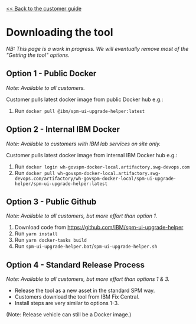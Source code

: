 [<< Back to the customer guide](customer_guide.md)

# Downloading the tool

_NB: This page is a work in progress. We will eventually remove most of the "Getting the tool" options._

## Option 1 - Public Docker

_Note: Available to all customers._

Customer pulls latest docker image from public Docker hub e.g.:

1. Run `docker pull @ibm/spm-ui-upgrade-helper:latest`

## Option 2 - Internal IBM Docker

_Note: Available to customers with IBM lab services on site only._

Customer pulls latest docker image from internal IBM Docker hub e.g.:

1. Run `docker login wh-govspm-docker-local.artifactory.swg-devops.com`
2. Run `docker pull wh-govspm-docker-local.artifactory.swg-devops.com/artifactory/wh-govspm-docker-local/spm-ui-upgrade-helper/spm-ui-upgrade-helper:latest`

## Option 3 - Public Github

_Note: Available to all customers, but more effort than option 1._

1. Download code from https://github.com/IBM/spm-ui-upgrade-helper
2. Run `yarn install`
3. Run `yarn docker-tasks build`
4. Run `spm-ui-upgrade-helper.bat`/`spm-ui-upgrade-helper.sh`

## Option 4 - Standard Release Process

_Note: Available to all customers, but more effort than options 1 & 3._

- Release the tool as a new asset in the standard SPM way.
- Customers download the tool from IBM Fix Central.
- Install steps are very similar to options 1-3.

(Note: Release vehicle can still be a Docker image.)
